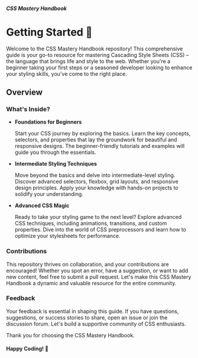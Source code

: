 ##### CSS Mastery Handbook
# Getting Started 🚀
Welcome to the CSS Mastery Handbook repository! This comprehensive guide is your go-to resource for mastering Cascading Style Sheets (CSS) – the language that brings life and style to the web. Whether you're a beginner taking your first steps or a seasoned developer looking to enhance your styling skills, you've come to the right place.

## Overview
### What's Inside?
- **Foundations for Beginners**

  Start your CSS journey by exploring the basics. Learn the key concepts, selectors, and properties that lay the groundwork for beautiful and responsive designs. The beginner-friendly tutorials and examples will guide you through the essentials.

- **Intermediate Styling Techniques**

   Move beyond the basics and delve into intermediate-level styling. Discover advanced selectors, flexbox, grid layouts, and responsive design principles. Apply your knowledge with hands-on projects to solidify your understanding.

- **Advanced CSS Magic**

  Ready to take your styling game to the next level? Explore advanced CSS techniques, including animations, transitions, and custom properties. Dive into the world of CSS preprocessors and learn how to optimize your stylesheets for performance.

### Contributions
This repository thrives on collaboration, and your contributions are encouraged! Whether you spot an error, have a suggestion, or want to add new content, feel free to submit a pull request. Let's make this CSS Mastery Handbook a dynamic and valuable resource for the entire community.

### Feedback
Your feedback is essential in shaping this guide. If you have questions, suggestions, or success stories to share, open an issue or join the discussion forum. Let's build a supportive community of CSS enthusiasts.

Thank you for choosing the CSS Mastery Handbook.

#### Happy Coding! 🤝
